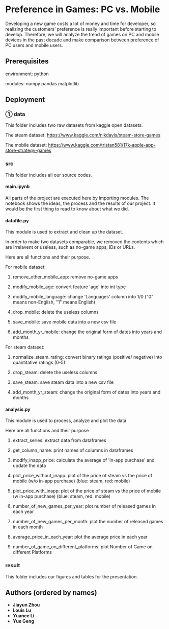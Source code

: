 # Preference in Games: PC vs. Mobile

Developing a new game costs a lot of money and time for developer, so realizing the customers’ preference is really important before starting to develop. Therefore, we will analyze the trend of games on PC and mobile devices in the past decade and make comparison between preference of PC users and mobile users.

## Prerequisites

environment: 
python

modules:
numpy
pandas
matplotlib

## Deployment

### ① data

This folder includes two raw datasets from kaggle open datasets.

The steam dataset: https://www.kaggle.com/nikdavis/steam-store-games

The mobile dataset: https://www.kaggle.com/tristan581/17k-apple-app-store-strategy-games

### src

This folder includes all our source codes.

#### main.ipynb

All parts of the project are executed here by importing modules.
The notebook shows the ideas, the process and the results of our project.
It would be the first thing to read to know about what we did.

#### datafile.py

This module is used to extract and clean up the dataset.

In order to make two datasets comparable, we removed the contents which are irrelavent or useless, such as no-game apps, IDs or URLs.

Here are all functions and their purpose.

For mobile dataset:

1. remove_other_mobile_app: remove no-game apps

2. modify_mobile_age: convert feature 'age' into int type

3. modify_mobile_language: change 'Languages' column into 1/0 ("0" means non-English, "1" means English)

4. drop_mobile: delete the useless columns

5. save_mobile: save mobile data into a new csv file

6. add_month_yr_mobile: change the original form of dates into years and months

For steam dataset:

1. normalize_steam_rating: convert binary ratings (positive/ negetive) into quantitative ratings (0-5)

2. drop_steam: delete the useless columns

3. save_steam: save steam data into a new csv file

4. add_month_yr_steam: change the original form of dates into years and months

#### analysis.py

This module is used to process, analyze and plot the data.

Here are all functions and their purpose

1. extract_series: extract data from dataframes

2. get_column_name: print names of columns in dataframes

3. modify_inapp_price: calculate the average of 'in-app purchase' and update the data

4. plot_price_without_inapp: plot of the price of steam vs the price of mobile (w/o in-app purchase) (blue: steam, red: mobile)

5. plot_price_with_inapp: plot of the price of steam vs the price of mobile (w in-app purchase) (blue: steam, red: mobile)

6. number_of_new_games_per_year: plot number of released games in each year

7. number_of_new_games_per_month: plot the number of released games in each month

8. average_price_in_each_year: plot the average price in each year

9. number_of_game_on_different_platforms: plot Number of Game on different Platforms

### result

This folder includes our figures and tables for the presentation.

## Authors (ordered by names)

* **Jiayun Zhou** 
* **Louis Lu** 
* **Yuance Li** 
* **Yue Geng** 
